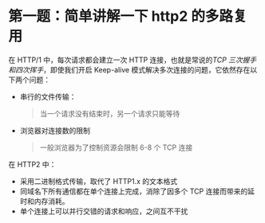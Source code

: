 # 第一题：简单讲解一下 http2 的多路复用

在 HTTP/1 中，每次请求都会建立一次 HTTP 连接，也就是常说的*TCP 三次握手和四次挥手*，即使我们开启 Keep-alive 模式解决多次连接的问题，它依然存在以下两个问题：

- 串行的文件传输：
  > 当一个请求没有结束时，另一个请求只能等待
- 浏览器对连接数的限制
  > 一般浏览器为了控制资源会限制 6-8 个 TCP 连接

在 HTTP2 中：

- 采用二进制格式传输，取代了 HTTP1.x 的文本格式
- 同域名下所有通信都在单个连接上完成，消除了因多个 TCP 连接而带来的延时和内存消耗。
- 单个连接上可以并行交错的请求和响应，之间互不干扰
